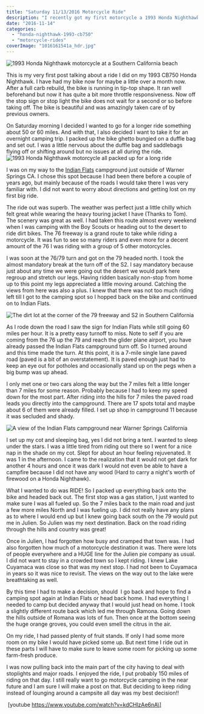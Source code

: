 ```yaml
---
title: "Saturday 11/13/2016 Motorcycle Ride"
description: "I recently got my first motorcycle a 1993 Honda Nighthawk and got to go for my first long ride."
date: "2016-11-14"
categories: 
  - "honda-nighthawk-1993-cb750"
  - "motorcycle-rides"
coverImage: "1016161541a_hdr.jpg"
---
```


![1993 Honda Nighthawk motorcycle at a Southern California beach](/images/forPosts/1016161541a_hdr.jpg)

This is my very first post talking about a ride I did on my 1993 CB750 Honda Nighthawk. I have had my bike now for maybe a little over a month now. After a full carb rebuild, the bike is running in tip-top shape. It ran well beforehand but now it has quite a bit more throttle responsiveness. Now off the stop sign or stop light the bike does not wait for a second or so before taking off. The bike is beautiful and was amazingly taken care of by previous owners.

On Saturday morning I decided I wanted to go for a longer ride something about 50 or 60 miles. And with that, I also decided I want to take it for an overnight camping trip. I packed up the bike ghetto bungied on a duffle bag and set out. I was a little nervous about the duffle bag and saddlebags flying off or shifting around but no issues at all during the ride. ![1993 Honda Nighthawk motorcycle all packed up for a long ride](/images/forPosts/1112160854_hdr.jpg)

I was on my way to the [Indian Flats](http://www.fs.usda.gov/recarea/cleveland/recreation/camping-cabins/recarea/?recid=47550&actid=29) campground just outside of Warner Springs CA. I chose this spot because I had been there before a couple of years ago, but mainly because of the roads I would take there I was very familiar with. I did not want to worry about directions and getting lost on my first big ride.

The ride out was superb. The weather was perfect just a little chilly which felt great while wearing the heavy touring jacket I have (Thanks to Tom). The scenery was great as well. I had taken this route almost every weekend when I was camping with the Boy Scouts or heading out to the desert to ride dirt bikes. The 76 freeway is a grand route to take while riding a motorcycle. It was fun to see so many riders and even more for a decent amount of the 76 I was riding with a group of 5 other motorcycles.

I was soon at the 76/79 turn and got on the 79 headed north. I took the almost mandatory break at the turn off of the S2. I say mandatory because just about any time we were going out the desert we would park here regroup and stretch our legs. Having ridden basically non-stop from home up to this point my legs appreciated a little moving around. Catching the views from here was also a plus. I knew that there was not too much riding left till I got to the camping spot so I hopped back on the bike and continued on to Indian Flats.

![The dirt lot at the corner of the 79 freeway and S2 in Southern California](/images/forPosts/gopr0559.jpg)

As I rode down the road I saw the sign for Indian Flats while still going 60 miles per hour. It is a pretty easy turnoff to miss. Note to self if you are coming from the 76 up the 79 and reach the glider plane airport, you have already passed the Indian Flats campground turn off. So I turned around and this time made the turn. At this point, it is a 7-mile single lane paved road (paved is a bit of an overstatement). It is paved enough just had to keep an eye out for potholes and occasionally stand up on the pegs when a big bump was up ahead.

I only met one or two cars along the way but the 7 miles felt a little longer than 7 miles for some reason. Probably because I had to keep my speed down for the most part. After riding into the hills for 7 miles the paved road leads you directly into the campground. There are 17 spots total and maybe about 6 of them were already filled. I set up shop in campground 11 because it was secluded and shady.

![A view of the Indian Flats campground near Warner Springs California](/images/forPosts/gopr0563.jpg)

I set up my cot and sleeping bag, yes I did not bring a tent. I wanted to sleep under the stars. I was a little tired from riding out there so I went for a nice nap in the shade on my cot. Slept for about an hour feeling rejuvenated. It was 1 in the afternoon. I came to the realization that it would not get dark for another 4 hours and once it was dark I would not even be able to have a campfire because I did not have any wood (Hard to carry a night's worth of firewood on a Honda Nighthawk).

What I wanted to do was RIDE! So I packed up everything back onto the bike and headed back out. The first stop was a gas station, I just wanted to make sure I was all fueled up. So the 7 miles back to the main road and just a few more miles North and I was fueling up. I did not really have any plans as to where I would end up but I knew going back south on the 79 would put me in Julien. So Julien was my next destination. Back on the road riding through the hills and country was great!

Once in Julien, I had forgotten how busy and cramped that town was. I had also forgotten how much of a motorcycle destination it was. There were lots of people everywhere and a HUGE line for the Julien pie company as usual. I did not want to stay in a crowded town so I kept riding. I knew Lake Cuyamaca was close so that was my next stop. I had not been to Cuyamaca in years so it was nice to revisit. The views on the way out to the lake were breathtaking as well.

By this time I had to make a decision, should  I go back and hope to find a camping spot again at Indian Flats or head back home. I had everything I needed to camp but decided anyway that I would just head on home. I took a slightly different route back which led me through Ramona. Going down the hills outside of Romana was lots of fun. Then once at the bottom seeing the huge orange groves, you could even smell the citrus in the air.

On my ride, I had passed plenty of fruit stands. If only I had some more room on my bike I would have picked some up. But next time I ride out in these parts I will have to make sure to leave some room for picking up some farm-fresh produce.

I was now pulling back into the main part of the city having to deal with stoplights and major roads. I enjoyed the ride, I put probably 150 miles of riding on that day. I still really want to go motorcycle camping in the near future and I am sure I will make a post on that. But deciding to keep riding instead of lounging around a campsite all day was my best decision!!

 \[youtube https://www.youtube.com/watch?v=kdCHlzAe6nA\]
